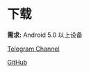 # 下载

**需求:** Android 5.0 以上设备

[Telegram Channel](https://t.me/NekogramAPKss)

[GitHub](https://github.com/tehcneko/nekogram-files/releases)